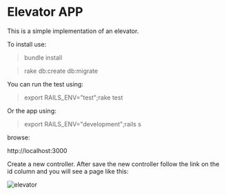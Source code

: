 # Elevator APP

This is a simple implementation of an elevator.

To install use:

> bundle install

> rake db:create db:migrate

You can run the test using:

> export RAILS_ENV="test";rake test

Or the app using:

> export RAILS_ENV="development";rails s

browse:

http://localhost:3000

Create a new controller. After save the new controller follow the link on the id column and you will see a page like this:

![elevator](https://cloud.githubusercontent.com/assets/24396469/23709370/f5bcd430-03f7-11e7-8705-2a2f8c2fa8bd.png)

